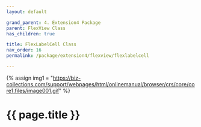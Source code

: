```yaml
---
layout: default

grand_parent: 4. Extension4 Package
parent: FlexView Class
has_children: true

title: FlexLabelCell Class
nav_order: 16
permalink: /package/extension4/flexview/flexlabelcell

---
```

{% assign img1 = "https://biz-collections.com/support/webpages/html/onlinemanual/browser/crs/core/core1.files/image001.gif" %}


# {{ page.title }}
